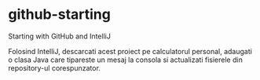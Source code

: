# github-starting
Starting with GitHub and IntelliJ

Folosind IntelliJ, descarcati acest proiect pe calculatorul personal, adaugati o clasa  Java care tipareste un mesaj la consola si actualizati fisierele din repository-ul corespunzator.

